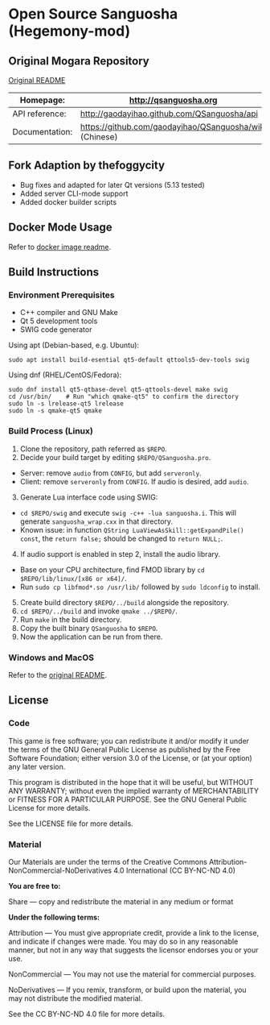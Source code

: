 Open Source Sanguosha (Hegemony-mod)
==========

Original Mogara Repository
----------

[Original README](./README_Mogara.md)

| Homepage:      | http://qsanguosha.org                        |
|----------------|-----------------------------------------------|
| API reference: | http://gaodayihao.github.com/QSanguosha/api   |
| Documentation: | https://github.com/gaodayihao/QSanguosha/wiki (Chinese) |

Fork Adaption by thefoggycity
----------

- Bug fixes and adapted for later Qt versions (5.13 tested)
- Added server CLI-mode support
- Added docker builder scripts

Docker Mode Usage
----------

Refer to [docker image readme](./docker_build/QSanguosha-Hegemony-Server-Docker/README.md).

Build Instructions
----------

### Environment Prerequisites

- C++ compiler and GNU Make
- Qt 5 development tools
- SWIG code generator

Using apt (Debian-based, e.g. Ubuntu):
```
sudo apt install build-esential qt5-default qttools5-dev-tools swig
```

Using dnf (RHEL/CentOS/Fedora):
```
sudo dnf install qt5-qtbase-devel qt5-qttools-devel make swig
cd /usr/bin/    # Run "which qmake-qt5" to confirm the directory
sudo ln -s lrelease-qt5 lrelease
sudo ln -s qmake-qt5 qmake
```

### Build Process (Linux)

1. Clone the repository, path referred as `$REPO`.
2. Decide your build target by editing `$REPO/QSanguosha.pro`. 
  - Server: remove `audio` from `CONFIG`, but add `serveronly`.
  - Client: remove `serveronly` from `CONFIG`. If audio is desired, add `audio`.
3. Generate Lua interface code using SWIG:
  - `cd $REPO/swig` and execute `swig -c++ -lua sanguosha.i`. This will generate `sanguosha_wrap.cxx` in that directory.
  - Known issue: in function `QString LuaViewAsSkill::getExpandPile() const`, the `return false;` should be changed to `return NULL;`.
4. If audio support is enabled in step 2, install the audio library.
  - Base on your CPU architecture, find FMOD library by `cd $REPO/lib/linux/[x86 or x64]/`.
  - Run `sudo cp libfmod*.so /usr/lib/` followed by `sudo ldconfig` to install.
5. Create build directory `$REPO/../build` alongside the repository.
6. `cd $REPO/../build` and invoke `qmake ../$REPO/`.
7. Run `make` in the build directory.
8. Copy the built binary `QSanguosha` to `$REPO`.
9. Now the application can be run from there.

### Windows and MacOS

Refer to the [original README](./README_Mogara.md).

License
------------

### Code
This game is free software; you can redistribute it and/or
modify it under the terms of the GNU General Public License
as published by the Free Software Foundation; either version 3.0
of the License, or (at your option) any later version.

This program is distributed in the hope that it will be useful,
but WITHOUT ANY WARRANTY; without even the implied warranty of
MERCHANTABILITY or FITNESS FOR A PARTICULAR PURPOSE.  See the GNU
General Public License for more details.

See the LICENSE file for more details.

### Material
Our Materials are under the terms of the Creative Commons
Attribution-NonCommercial-NoDerivatives 4.0 International (CC
BY-NC-ND 4.0)

**You are free to:**

Share — copy and redistribute the material in any medium or format

**Under the following terms:**

Attribution — You must give appropriate credit, provide a link to
the license, and indicate if changes were made. You may do so in
any reasonable manner, but not in any way that suggests the licensor
endorses you or your use.

NonCommercial — You may not use the material for commercial purposes.

NoDerivatives — If you remix, transform, or build upon the material,
you may not distribute the modified material.

See the CC BY-NC-ND 4.0 file for more details.

